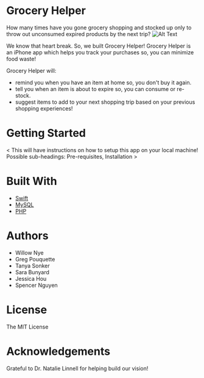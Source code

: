 # Grocery Helper
How many times have you gone grocery shopping and stocked up only to throw out unconsumed expired products by the next trip?
![Alt Text](http://gph.is/19lfu4P)


We know that heart break. So, we built Grocery Helper!
Grocery Helper is an iPhone app which helps you track your purchases so, you can minimize food waste! 


Grocery Helper will:
- remind you when you have an item at home so, you don't buy it again. 
- tell you when an item is about to expire so, you can consume or re-stock.
- suggest items to add to your next shopping trip based on your previous shopping experiences!


# Getting Started
< This will have instructions on how to setup this app on your local machine! 
  Possible sub-headings: Pre-requisites, Installation >


# Built With
- [Swift](https://developer.apple.com/swift/)
- [MySQL](https://www.mysql.com/)
- [PHP](https://www.php.net/)


# Authors
- Willow Nye
- Greg Pouquette 
- Tanya Sonker
- Sara Bunyard
- Jessica Hou
- Spencer Nguyen


# License
The MIT License

# Acknowledgements 
Grateful to Dr. Natalie Linnell for helping build our vision!
